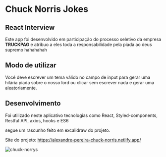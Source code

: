 # Chuck Norris Jokes

## React Interview

<p>Este app foi desenvolvido em participação do processo seletivo da empresa <strong>TRUCKPAG</strong> e atribuo a eles toda a responsabilidade pela piada ao deus supremo hahahahah<p/>

## Modo de utilizar
Você deve escrever um tema válido no campo de input para gerar uma hilária piada sobre o nosso lord
ou clicar sem escrever nada e gerar uma aleatoriamente.

## Desenvolvimento

Foi utilizado neste aplicativo tecnologias como React, Styled-components, Restful API, axios, hooks e ES6

segue um rascunho feito em excalidraw do projeto.

Site do projeto: https://alexandre-pereira-chuck-norris.netlify.app/


![chuck-norrys](https://user-images.githubusercontent.com/78481908/132166711-c3579c8c-f3eb-4bde-84aa-da4b71d65463.png)
